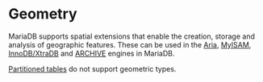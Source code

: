# Geometry

MariaDB supports spatial extensions that enable the creation, storage and analysis of geographic features. These can be used in the [Aria](../../../server-usage/storage-engines/aria/), [MyISAM](../../../server-usage/storage-engines/myisam-storage-engine/), [InnoDB/XtraDB](../../../server-usage/storage-engines/innodb/) and [ARCHIVE](../../../server-usage/storage-engines/archive.md) engines in MariaDB.

[Partitioned tables](../../../server-management/partitioning-tables/) do not support geometric types.
